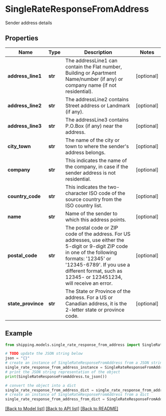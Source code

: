 # SingleRateResponseFromAddress

Sender address details

## Properties

Name | Type | Description | Notes
------------ | ------------- | ------------- | -------------
**address_line1** | **str** | The addressLine1 can contain the Flat number, Building or Apartment Name/number (if any) or company name (if not residential). | [optional] 
**address_line2** | **str** | The addressLine2 contains Street address or Landmark (if any). | [optional] 
**address_line3** | **str** | The addressLine3 contains P.O.Box (if any) near the address. | [optional] 
**city_town** | **str** | The name of the city or town to where the sender&#39;s address belongs. | [optional] 
**company** | **str** | This indicates the name of the company, in case if the sender address is not residential. | [optional] 
**country_code** | **str** | This indicates the two-character ISO code of the source country from the ISO country list. | [optional] 
**name** | **str** | Name of the sender to which this address points. | [optional] 
**postal_code** | **str** | The postal code or ZIP code of the address. For US addresses, use either the 5-digit or 9-digit ZIP code in one of the following formats: &#39;12345&#39; or &#39;12345-6789&#39;. If you use a different format, such as 12345- or 123451234, will receive an error. | [optional] 
**state_province** | **str** | The State or Province of the address. For a US or Canadian address, it is the 2-letter state or province code.  | [optional] 

## Example

```python
from shipping.models.single_rate_response_from_address import SingleRateResponseFromAddress

# TODO update the JSON string below
json = "{}"
# create an instance of SingleRateResponseFromAddress from a JSON string
single_rate_response_from_address_instance = SingleRateResponseFromAddress.from_json(json)
# print the JSON string representation of the object
print(SingleRateResponseFromAddress.to_json())

# convert the object into a dict
single_rate_response_from_address_dict = single_rate_response_from_address_instance.to_dict()
# create an instance of SingleRateResponseFromAddress from a dict
single_rate_response_from_address_from_dict = SingleRateResponseFromAddress.from_dict(single_rate_response_from_address_dict)
```
[[Back to Model list]](../README.md#documentation-for-models) [[Back to API list]](../README.md#documentation-for-api-endpoints) [[Back to README]](../README.md)



